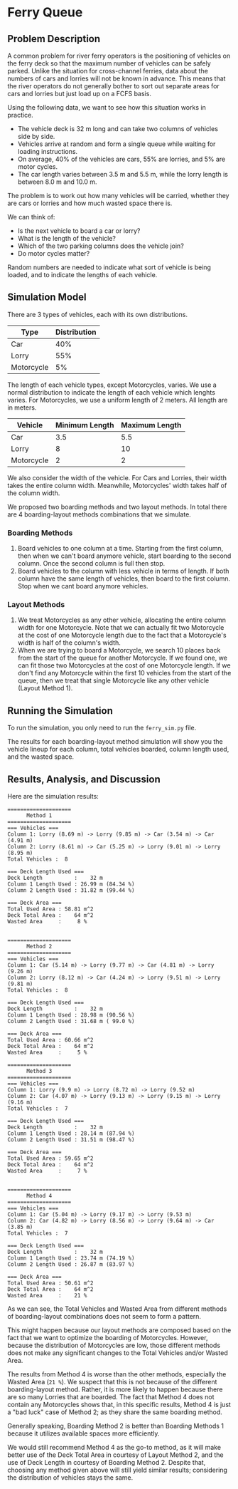 # Ferry Queue

## Problem Description

A common problem for river ferry operators is the positioning of vehicles on the ferry deck so that the maximum number of vehicles can be safely parked. Unlike the situation for cross-channel ferries, data about the numbers of cars and lorries will not be known in advance. This means that the river operators do not generally bother to sort out separate areas for cars and lorries but just load up on a FCFS basis.

Using the following data, we want to see how this situation works in practice.

 - The vehicle deck is 32 m long and can take two columns of vehicles side by side.
 - Vehicles arrive at random and form a single queue while waiting for loading instructions.
 - On average, 40% of the vehicles are cars, 55% are lorries, and 5% are motor cycles.
 - The car length varies between 3.5 m and 5.5 m, while the lorry length is between 8.0 m and 10.0 m.

The problem is to work out how many vehicles will be carried, whether they are cars or lorries and how much wasted space there is.

We can think of:

 - Is the next vehicle to board a car or lorry?
 - What is the length of the vehicle?
 - Which of the two parking columns does the vehicle join?
 - Do motor cycles matter?

Random numbers are needed to indicate what sort of vehicle is being loaded, and to indicate the lengths of each vehicle.

## Simulation Model

There are 3 types of vehicles, each with its own distributions.

| Type       | Distribution |
|------------|--------------|
| Car        | 40%          |
| Lorry      | 55%          |
| Motorcycle | 5%           |

The length of each vehicle types, except Motorcycles, varies. We use a normal distribution to indicate the length of each vehicle which lenghts varies. For Motorcycles, we use a uniform length of 2 meters. All length are in meters.

| Vehicle    | Minimum Length | Maximum Length |
|------------|----------------|----------------|
| Car        | 3.5            | 5.5            |
| Lorry      | 8              | 10             |
| Motorcycle | 2              | 2              |

We also consider the width of the vehicle. For Cars and Lorries, their width takes the entire column width. Meanwhile, Motorcycles' width takes half of the column width.

We proposed two boarding methods and two layout methods. In total there are 4 boarding-layout methods combinations that we simulate.

### Boarding Methods

1. Board vehicles to one column at a time. Starting from the first column, then when we can't board anymore vehicle, start boarding to the second column. Once the second column is full then stop.
1. Board vehicles to the column with less vehicle in terms of length. If both column have the same length of vehicles, then board to the first column. Stop when we cant board anymore vehicles.

### Layout Methods

1. We treat Motorcycles as any other vehicle, allocating the entire column width for one Motorcycle. Note that we can actually fit two Motorcycle at the cost of one Motorcycle length due to the fact that a Motorcycle's width is half of the column's width.
1. When we are trying to board a Motorcycle, we search 10 places back from the start of the queue for another Motorcycle. If we found one, we can fit those two Motorcycles at the cost of one Motorcycle length. If we don't find any Motorcycle within the first 10 vehicles from the start of the queue, then we treat that single Motorcycle like any other vehicle (Layout Method 1).

## Running the Simulation

To run the simulation, you only need to run the `ferry_sim.py` file.

The results for each boarding-layout method simulation will show you the vehicle lineup for each column, total vehicles boarded, column length used, and the wasted space.

## Results, Analysis, and Discussion

Here are the simulation results:

```
====================
      Method 1      
====================
=== Vehicles ===
Column 1: Lorry (8.69 m) -> Lorry (9.85 m) -> Car (3.54 m) -> Car (4.91 m)
Column 2: Lorry (8.61 m) -> Car (5.25 m) -> Lorry (9.01 m) -> Lorry (8.95 m)
Total Vehicles :  8

=== Deck Length Used ===
Deck Length          :    32 m
Column 1 Length Used : 26.99 m (84.34 %)
Column 2 Length Used : 31.82 m (99.44 %)

=== Deck Area ===
Total Used Area : 58.81 m^2
Deck Total Area :    64 m^2
Wasted Area     :     8 %


====================
      Method 2
====================
=== Vehicles ===
Column 1: Car (5.14 m) -> Lorry (9.77 m) -> Car (4.81 m) -> Lorry (9.26 m)
Column 2: Lorry (8.12 m) -> Car (4.24 m) -> Lorry (9.51 m) -> Lorry (9.81 m)
Total Vehicles :  8

=== Deck Length Used ===
Deck Length          :    32 m
Column 1 Length Used : 28.98 m (90.56 %)
Column 2 Length Used : 31.68 m ( 99.0 %)

=== Deck Area ===
Total Used Area : 60.66 m^2
Deck Total Area :    64 m^2
Wasted Area     :     5 %

====================
      Method 3
====================
=== Vehicles ===
Column 1: Lorry (9.9 m) -> Lorry (8.72 m) -> Lorry (9.52 m)
Column 2: Car (4.07 m) -> Lorry (9.13 m) -> Lorry (9.15 m) -> Lorry (9.16 m)
Total Vehicles :  7

=== Deck Length Used ===
Deck Length          :    32 m
Column 1 Length Used : 28.14 m (87.94 %)
Column 2 Length Used : 31.51 m (98.47 %)

=== Deck Area ===
Total Used Area : 59.65 m^2
Deck Total Area :    64 m^2
Wasted Area     :     7 %


====================
      Method 4
====================
=== Vehicles ===
Column 1: Car (5.04 m) -> Lorry (9.17 m) -> Lorry (9.53 m)
Column 2: Car (4.82 m) -> Lorry (8.56 m) -> Lorry (9.64 m) -> Car (3.85 m)
Total Vehicles :  7

=== Deck Length Used ===
Deck Length          :    32 m
Column 1 Length Used : 23.74 m (74.19 %)
Column 2 Length Used : 26.87 m (83.97 %)

=== Deck Area ===
Total Used Area : 50.61 m^2
Deck Total Area :    64 m^2
Wasted Area     :    21 %
```

As we can see, the Total Vehicles and Wasted Area from different methods of boarding-layout combinations does not seem to form a pattern.

This might happen because our layout methods are composed based on the fact that we want to optimize the boarding of Motorcycles. However, because the distribution of Motorcycles are low, those different methods does not make any significant changes to the Total Vehicles and/or Wasted Area.

The results from Method 4 is worse than the other methods, especially the Wasted Area (`21 %`). We suspect that this is not because of the different boarding-layout method. Rather, it is more likely to happen because there are so many Lorries that are boarded. The fact that Method 4 does not contain any Motorcycles shows that, in this specific results, Method 4 is just a "bad luck" case of Method 2; as they share the same boarding method.

Generally speaking, Boarding Method 2 is better than Boarding Methods 1 because it utilizes available spaces more efficiently.

We would still recommend Method 4 as the go-to method, as it will make better use of the Deck Total Area in courtesy of Layout Method 2, and the use of Deck Length in courtesy of Boarding Method 2. Despite that, choosing any method given above will still yield similar results; considering the distribution of vehicles stays the same.
